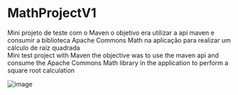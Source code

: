 # MathProjectV1
Mini projeto de teste com o Maven o objetivo era utilizar a api maven e consumir a biblioteca Apache Commons Math na aplicação para realizar um cálculo de raiz quadrada
<br>
Mini test project with Maven the objective was to use the maven api and consume the Apache Commons Math library in the application to perform a square root calculation


![image](https://github.com/lion-hearth/MathProjectV1/assets/78951995/6d44dde3-b8f0-4620-bc09-ae4887524e94)
